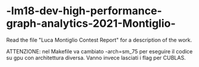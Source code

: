 # -lm18-dev-high-performance-graph-analytics-2021-Montiglio-

Read the file "Luca Montiglio Contest Report" for a description of the work.

ATTENZIONE: nel Makefile va cambiato -arch=sm_75 per eseguire il codice su gpu con architettura diversa.
Vanno invece lasciati i flag per CUBLAS.

